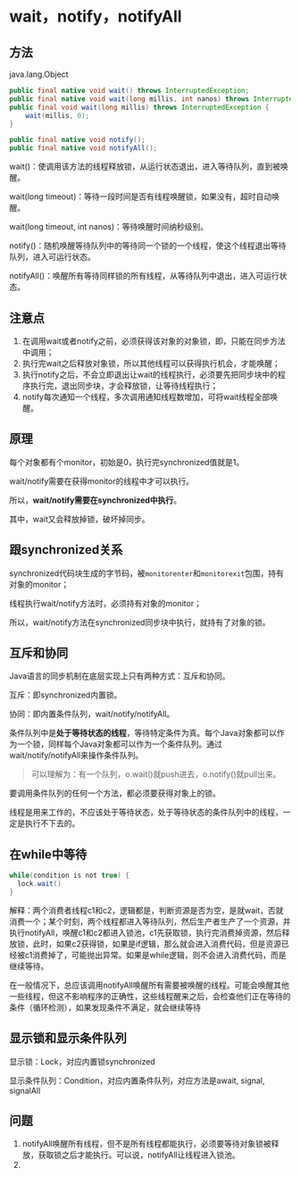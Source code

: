 # wait，notify，notifyAll

## 方法

java.lang.Object

```java
public final native void wait() throws InterruptedException;
public final native void wait(long millis, int nanos) throws InterruptedException;
public final void wait(long millis) throws InterruptedException {
    wait(millis, 0);
}

public final native void notify();
public final native void notifyAll();

```

wait()：使调用该方法的线程释放锁，从运行状态退出，进入等待队列，直到被唤醒。

wait(long timeout)：等待一段时间是否有线程唤醒锁，如果没有，超时自动唤醒。

wait(long timeout, int nanos)：等待唤醒时间纳秒级别。

notify()：随机唤醒等待队列中的等待同一个锁的一个线程，使这个线程退出等待队列，进入可运行状态。

notifyAll()：唤醒所有等待同样锁的所有线程，从等待队列中退出，进入可运行状态。

## 注意点

1. 在调用wait或者notify之前，必须获得该对象的对象锁，即，只能在同步方法中调用；
2. 执行完wait之后释放对象锁，所以其他线程可以获得执行机会，才能唤醒；
3. 执行notify之后，不会立即退出让wait的线程执行，必须要先把同步块中的程序执行完，退出同步块，才会释放锁，让等待线程执行；
4. notify每次通知一个线程，多次调用通知线程数增加，可将wait线程全部唤醒。

## 原理

每个对象都有个monitor，初始是0，执行完synchronized值就是1。

wait/notify需要在获得monitor的线程中才可以执行。

所以，**wait/notify需要在synchronized中执行**。

其中，wait又会释放掉锁，破坏掉同步。

## 跟synchronized关系

synchronized代码块生成的字节码，被`monitorenter`和`monitorexit`包围，持有对象的monitor；

线程执行wait/notify方法时，必须持有对象的monitor；

所以，wait/notify方法在synchronized同步块中执行，就持有了对象的锁。

## 互斥和协同

Java语言的同步机制在底层实现上只有两种方式：互斥和协同。

互斥：即synchronized内置锁。

协同：即内置条件队列，wait/notify/notifyAll。

条件队列中是**处于等待状态的线程**，等待特定条件为真。每个Java对象都可以作为一个锁，同样每个Java对象都可以作为一个条件队列。通过wait/notify/notifyAll来操作条件队列。

> 可以理解为：有一个队列，o.wait()就push进去，o.notify()就pull出来。

要调用条件队列的任何一个方法，都必须要获得对象上的锁。

线程是用来工作的，不应该处于等待状态，处于等待状态的条件队列中的线程，一定是执行不下去的。

## 在while中等待

```java
while(condition is not true) {
  lock.wait()
}
```

解释：两个消费者线程c1和c2，逻辑都是，判断资源是否为空，是就wait，否就消费一个；某个时刻，两个线程都进入等待队列，然后生产者生产了一个资源，并执行notifyAll，唤醒c1和c2都进入锁池，c1先获取锁，执行完消费掉资源，然后释放锁，此时，如果c2获得锁，如果是if逻辑，那么就会进入消费代码，但是资源已经被c1消费掉了，可能抛出异常。如果是while逻辑，则不会进入消费代码，而是继续等待。

在一般情况下，总应该调用notifyAll唤醒所有需要被唤醒的线程。可能会唤醒其他一些线程，但这不影响程序的正确性，这些线程醒来之后，会检查他们正在等待的条件（循环检测），如果发现条件不满足，就会继续等待



## 显示锁和显示条件队列

显示锁：Lock，对应内置锁synchronized

显示条件队列：Condition，对应内置条件队列，对应方法是await, signal, signalAll

## 问题

1. notifyAll唤醒所有线程，但不是所有线程都能执行，必须要等待对象锁被释放，获取锁之后才能执行。可以说，notifyAll让线程进入锁池。
2. ​